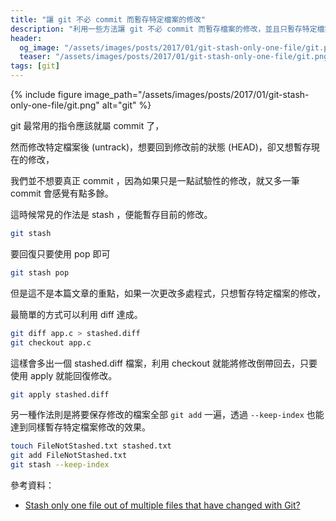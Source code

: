 ```yaml
---
title: "讓 git 不必 commit 而暫存特定檔案的修改"
description: "利用一些方法讓 git 不必 commit 而暫存檔案的修改，並且只暫存特定檔案。"
header:
  og_image: "/assets/images/posts/2017/01/git-stash-only-one-file/git.png"
  teaser: "/assets/images/posts/2017/01/git-stash-only-one-file/git.png"
tags: [git]
---
```


{% include figure image_path="/assets/images/posts/2017/01/git-stash-only-one-file/git.png" alt="git" %}

git 最常用的指令應該就屬 commit 了，

然而修改特定檔案後 (untrack)，想要回到修改前的狀態 (HEAD)，卻又想暫存現在的修改，

我們並不想要真正 commit ，因為如果只是一點試驗性的修改，就又多一筆 commit 會感覺有點多餘。

這時候常見的作法是 stash ，便能暫存目前的修改。

```bash
git stash
```

要回復只要使用 pop 即可

```bash
git stash pop
```

但是這不是本篇文章的重點，如果一次更改多處程式，只想暫存特定檔案的修改，

最簡單的方式可以利用 diff 達成。

```bash
git diff app.c > stashed.diff
git checkout app.c
```

這樣會多出一個 stashed.diff 檔案，利用 checkout 就能將修改倒帶回去，只要使用 apply 就能回復修改。

```bash
git apply stashed.diff
```

另一種作法則是將要保存修改的檔案全部 `git add` 一遍，透過 `--keep-index` 也能達到同樣暫存特定檔案修改的效果。

```bash
touch FileNotStashed.txt stashed.txt
git add FileNotStashed.txt
git stash --keep-index
```


參考資料：
- [Stash only one file out of multiple files that have changed with Git?](http://stackoverflow.com/questions/3040833/stash-only-one-file-out-of-multiple-files-that-have-changed-with-git)
